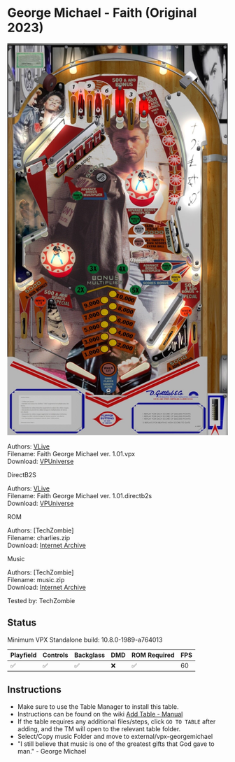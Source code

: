 # George Michael - Faith (Original 2023)

![Table Preview](../../images/vpx-georgemichael.jpg)

Authors: [VLive](https://vpuniverse.com/profile/57704-vlive/)  
Filename: Faith George Michael ver. 1.01.vpx  
Download: [VPUniverse](https://vpuniverse.com/files/file/13638-vpx-table-faith-george-michael-ver-101/)

DirectB2S

Authors: [VLive](https://vpuniverse.com/profile/57704-vlive/)  
Filename: Faith George Michael ver. 1.01.directb2s  
Download: [VPUniverse](https://vpuniverse.com/files/file/13638-vpx-table-faith-george-michael-ver-101/)

ROM 

Authors: [TechZombie]  
Filename: charlies.zip  
Download: [Internet Archive](https://archive.org/details/charlies_202412)

Music

Authors: [TechZombie]  
Filename: music.zip  
Download: [Internet Archive](https://archive.org/details/music_202412)

Tested by: TechZombie

## Status 

Minimum VPX Standalone build: 10.8.0-1989-a764013

| Playfield | Controls | Backglass | DMD | ROM Required | FPS | 
|-----------|----------|-----------|-----|--------------|-----|
| :white_check_mark: | :white_check_mark: | :white_check_mark: | :x: | :white_check_mark: | 60 |

## Instructions

- Make sure to use the Table Manager to install this table.
- Instructions can be found on the wiki [Add Table - Manual](https://github.com/LegendsUnchained/vpx-standalone-alp4k/wiki/%5B04%5D-%F0%9F%A7%A1-TM-%E2%80%90-Other-Features#add-table---manual)
- If the table requires any additional files/steps, click `GO TO TABLE` after adding, and the TM will open to the relevant table folder.
- Select/Copy music Folder and move to external/vpx-georgemichael
- "I still believe that music is one of the greatest gifts that God gave to man." - George Michael

